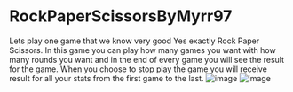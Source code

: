 # RockPaperScissorsByMyrr97
 Lets play one game that we know very good 
 Yes exactly Rock Paper Scissors. In this game you can play how many games you want with how many rounds you want
 and in the end of every game you will see the result for the game. When you choose to stop play the game you will
 receive result for all your stats from the first game to the last.
![image](https://user-images.githubusercontent.com/116071995/197397509-8f148a45-9983-425b-95ad-df9f8f9cffe5.png)
![image](https://user-images.githubusercontent.com/116071995/197397530-0b520f86-8920-4dd8-84b8-708d869f6cf6.png)
